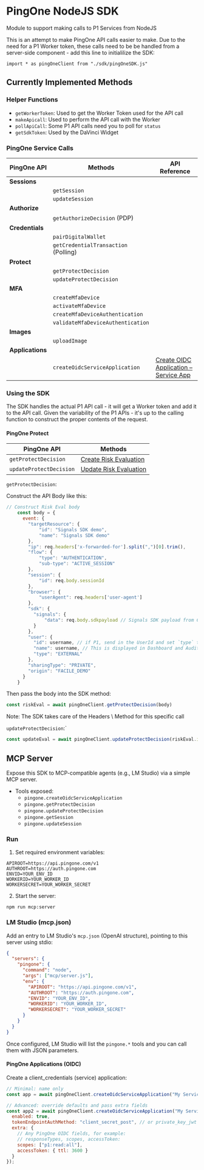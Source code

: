 # PingOne NodeJS SDK

 Module to support making calls to P1 Services from NodeJS

 This is an attempt to make PingOne API calls easier to make. Due to the need for a P1 Worker token, these calls need to be be handled from a server-side component - add this line to initialilize the SDK:

 `import * as pingOneClient from "./sdk/pingOneSDK.js"`

## Currently Implemented Methods

### Helper Functions

* `getWorkerToken`: Used to get the Worker Token used for the API call
* `makeApicall`: Used to perform the API call with the Worker
* `pollApiCall`: Some P1 API calls need you to poll for `status`
* `getSdkToken`: Used by the DaVinci Widget

### PingOne Service Calls

| PingOne API | Methods | API Reference |
| --- | --- | --- |
| **Sessions** | | |
| | `getSession` | |
| | `updateSession` | |
| **Authorize** | | |
| | `getAuthorizeDecision` (PDP) | |
| **Credentials** | | |
| | `pairDigitalWallet` | |
| | `getCredentialTransaction` (Polling) | |
| **Protect** | | |
| | `getProtectDecision` | |
| | `updateProtectDecision` | |
| **MFA** | | |
| | `createMfaDevice` | |
| | `activateMfaDevice` | |
| | `createMfaDeviceAuthentication` | |
| | `validateMfaDeviceAuthentication` | |
| **Images** | | |
| | `uploadImage` | |
| **Applications** | | |
| | `createOidcServiceApplication` | [Create OIDC Application – Service App](https://apidocs.pingidentity.com/pingone/platform/v1/api/#post-create-application-oidc-protocol---service-app) |

### Using the SDK

The SDK handles the actual P1 API call - it will get a Worker token and add it to the API call.
Given the variability of the P1 APIs - it's up to the calling function to construct the proper contents of the request.

#### PingOne Protect

| PingOne API | Methods |
| --- | --- |
| `getProtectDecision` |[Create Risk Evaluation](https://apidocs.pingidentity.com/pingone/platform/v1/api/#post-create-risk-evaluation) |
| `updateProtectDecision` |[Update Risk Evaluation](https://apidocs.pingidentity.com/pingone/platform/v1/api/#put-update-risk-evaluation) |

`getProtectDecision`:

Construct the API Body like this:

```js
// Construct Risk Eval body
    const body = {
      event: {
        "targetResource": { 
            "id": "Signals SDK demo",
            "name": "Signals SDK demo"
        },
        "ip": req.headers['x-forwarded-for'].split(",")[0].trim(), 
        "flow": { 
            "type": "AUTHENTICATION",
            "sub-type": "ACTIVE_SESSION"
        },
        "session": {
            "id": req.body.sessionId
        },
        "browser": {
            "userAgent": req.headers['user-agent']
        },
        "sdk": {
          "signals": {
              "data": req.body.sdkpayload // Signals SDK payload from Client
          }
        },
        "user": {
          "id": username, // if P1, send in the UserId and set `type` to PING_ONE
          "name": username, // This is displayed in Dashboard and Audit
          "type": "EXTERNAL"
        },
        "sharingType": "PRIVATE", 
        "origin": "FACILE_DEMO"
      }
    } 
  ```

Then pass the body into the SDK method:

```js
const riskEval = await pingOneClient.getProtectDecision(body)
```

Note: The SDK takes care of the Headers \ Method for this specific call

`updateProtectDecision`:`

```js
const updateEval = await pingOneClient.updateProtectDecision(riskEval.id, "SUCCESS")
```

## MCP Server

Expose this SDK to MCP-compatible agents (e.g., LM Studio) via a simple MCP server.

- Tools exposed:
  - `pingone.createOidcServiceApplication`
  - `pingone.getProtectDecision`
  - `pingone.updateProtectDecision`
  - `pingone.getSession`
  - `pingone.updateSession`

### Run

1) Set required environment variables:

```
APIROOT=https://api.pingone.com/v1
AUTHROOT=https://auth.pingone.com
ENVID=YOUR_ENV_ID
WORKERID=YOUR_WORKER_ID
WORKERSECRET=YOUR_WORKER_SECRET
```

2) Start the server:

```
npm run mcp:server
```

### LM Studio (mcp.json)

Add an entry to LM Studio's `mcp.json` (OpenAI structure), pointing to this server using stdio:

```json
{
  "servers": {
    "pingone": {
      "command": "node",
      "args": ["mcp/server.js"],
      "env": {
        "APIROOT": "https://api.pingone.com/v1",
        "AUTHROOT": "https://auth.pingone.com",
        "ENVID": "YOUR_ENV_ID",
        "WORKERID": "YOUR_WORKER_ID",
        "WORKERSECRET": "YOUR_WORKER_SECRET"
      }
    }
  }
}
```

Once configured, LM Studio will list the `pingone.*` tools and you can call them with JSON parameters.

#### PingOne Applications (OIDC)

Create a client_credentials (service) application:

```js
// Minimal: name only
const app = await pingOneClient.createOidcServiceApplication("My Service App");

// Advanced: override defaults and pass extra fields
const app2 = await pingOneClient.createOidcServiceApplication("My Service App 2", {
  enabled: true,
  tokenEndpointAuthMethod: "client_secret_post", // or private_key_jwt
  extra: {
    // Any PingOne OIDC fields, for example:
    // responseTypes, scopes, accessToken:
    scopes: ["p1:read:all"],
    accessToken: { ttl: 3600 }
  }
});
```
